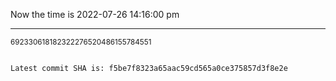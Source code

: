 Now the time is 2022-07-26 14:16:00 pm

---

<small>692330618182322276520486155784551</small>

```txt

Latest commit SHA is: f5be7f8323a65aac59cd565a0ce375857d3f8e2e
```
